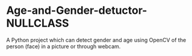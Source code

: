 # Age-and-Gender-detuctor-NULLCLASS
A Python project which can detect gender and age using OpenCV of the person (face) in a picture or through webcam.
